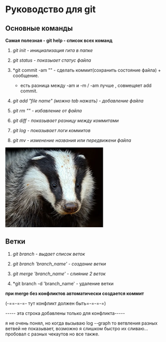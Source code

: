 #  Руководство для git
## Основные команды
**Самая полезная - git help - список всех команд**

1. *git init - инициализация гита в папке*

2. *git status - показыает статус файла*

3. *git commit -am "" - сделать коммит(сохранить состояние файла)  + сообщение.
    + есть разница между  -am и -m / -am лучше , совмещяет add commit.

4. *git add "file name" (можно tab нажать) - добавление файла*

5. *git rm "" - избавление от файла*

6. *git diff - показывает разницу между коммитами*

7. *git log - показывает логи коммитов*

8. *git mv - изменение названия или передвижени файла*

![ захотел попробовать добавить картинку](image-1.png) 

## Ветки

1. *git branch - выдает список веток*

2. *git branch 'branch_name' - создание ветки*

3. *git merge 'branch_name' - слияние 2 веток*

4. *git branch -d 'branch_name' - удаление ветки

**при merge без конфликтов автоматически создается коммит**

(-==-=-=- тут конфликт должен быть=-=-=-=)

----- эта строка добавлены только для конфликта-----

я не очень понял, но когда вызываю log --graph то ветвления разных ветвей не показывает, возможно я слишком быстро их сливаю... пробовал с разных чекаутов но все также.